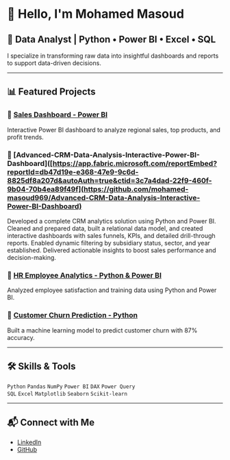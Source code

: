 # 👋 Hello, I'm Mohamed Masoud

## 💼 Data Analyst | Python • Power BI • Excel • SQL

I specialize in transforming raw data into insightful dashboards and reports to support data-driven decisions.

---

## 📊 Featured Projects

### 🔹 [Sales Dashboard - Power BI](https://github.com/mohamed-masoud969/Sales-Dashboard-PowerBI)
Interactive Power BI dashboard to analyze regional sales, top products, and profit trends.

### 🔹 [Advanced-CRM-Data-Analysis-Interactive-Power-BI-Dashboard]([https://app.fabric.microsoft.com/reportEmbed?reportId=db47d19e-e368-47e9-9c6d-8825df8a207d&autoAuth=true&ctid=3c7a4dad-22f9-460f-9b04-70b4ea89f49f](https://github.com/mohamed-masoud969/Advanced-CRM-Data-Analysis-Interactive-Power-BI-Dashboard)
Developed a complete CRM analytics solution using Python and Power BI. Cleaned and prepared data, built a relational data model, and created interactive dashboards with sales funnels, KPIs, and detailed drill-through reports. Enabled dynamic filtering by subsidiary status, sector, and year established. Delivered actionable insights to boost sales performance and decision-making.

### 🔹 [HR Employee Analytics - Python & Power BI](https://github.com/mohamed-masoud969/Employee-Analytics)
Analyzed employee satisfaction and training data using Python and Power BI.

### 🔹 [Customer Churn Prediction - Python](https://github.com/mohamed-masoud969/Churn-Prediction)
Built a machine learning model to predict customer churn with 87% accuracy.

---

## 🛠️ Skills & Tools

`Python` `Pandas` `NumPy` `Power BI` `DAX` `Power Query`  
`SQL` `Excel` `Matplotlib` `Seaborn` `Scikit-learn`

---

## 📬 Connect with Me

- [LinkedIn](www.linkedin.com/in/mohamed-masoud-6b588431a)
- [GitHub](https://github.com/mohamed-masoud969)
